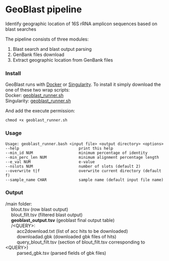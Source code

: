 # GeoBlast pipeline
Identify geographic location of 16S rRNA amplicon sequences based on blast searches

The pipeline consists of three modules:
1. Blast search and blast output parsing
2. GenBank files download 
3. Extract geographic location from GenBank files

### Install

GeoBlast runs with [Docker](https://www.docker.com/) or [Singularity](https://sylabs.io/). 
To install it simply download the one of these two wrap scripts:  
Docker: [geoblast_runner.sh](https://raw.githubusercontent.com/pereiramemo/GeoBlast/main/docker/geoblast_runner.sh)  
Singularity: [geoblast_runner.sh](https://raw.githubusercontent.com/pereiramemo/GeoBlast/main/singularity/geoblast_runner.sh)  

And add the execute permission:
```
chmod +x geoblast_runner.sh
```


### Usage
```
Usage: geoblast_runner.bash <input file> <output directory> <options>
--help                          print this help
--min_id NUM                    minimum percentage of identity
--min_perc_len NUM              minimum alignment percentage length
--e_val NUM                     e-value
--nslots NUM                    number of slots (default 2)
--overwrite t|f                 overwrite current directory (default f)
--sample_name CHAR              sample name (default input file name)
```
### Output

/main folder:  
&emsp;  blout.tsv (row blast output)  
&emsp;  blout_filt.tsv (filtered blast output)  
&emsp;  **geoblast_output.tsv** (geoblast final output table)  
&emsp;   /\<QUERY\>:  
&emsp;  &emsp; acc2download.txt (list of acc hits to be downloaded)  
&emsp;  &emsp; downloadad.gbk (downloaded gbk files of hits)  
&emsp;  &emsp; query_blout_filt.tsv (section of blout_filt.tsv corresponding to \<QUERY\>)  
&emsp;  &emsp; parsed_gbk.tsv (parsed fields of gbk files)  


    
    
